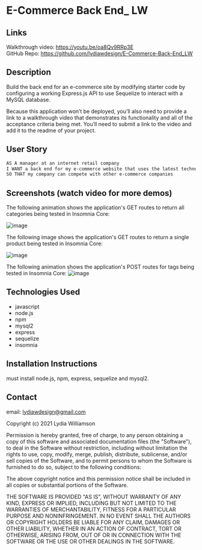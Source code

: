 # E-Commerce Back End_ LW

## Links

Walkthrough video: https://youtu.be/oa8Qv9RRp3E <br />
GitHub Repo: https://github.com/lydiawdesign/E-Commerce-Back-End_LW

## Description

Build the back end for an e-commerce site by modifying starter code by configuring a working Express.js API to use Sequelize to interact with a MySQL database.

Because this application won’t be deployed, you’ll also need to provide a link to a walkthrough video that demonstrates its functionality and all of the acceptance criteria being met. You’ll need to submit a link to the video and add it to the readme of your project.

## User Story

```md
AS A manager at an internet retail company
I WANT a back end for my e-commerce website that uses the latest technologies
SO THAT my company can compete with other e-commerce companies
```

## Screenshots (watch video for more demos)

The following animation shows the application's GET routes to return all categories being tested in Insomnia Core:

![image](https://user-images.githubusercontent.com/87274229/138953318-4ac2d1d6-90da-49b0-89eb-1531f4cd2ea2.png)


The following image shows the application's GET routes to return a single product being tested in Insomnia Core:

![image](https://user-images.githubusercontent.com/87274229/138953418-23f1514e-42f8-4b2d-b9c9-60b4d06e7aa0.png)


The following animation shows the application's POST routes for tags being tested in Insomnia Core:
![image](https://user-images.githubusercontent.com/87274229/138953642-b3958448-1235-4ecf-a929-e059a204f1f2.png)


## Technologies Used

 - javascript 
 - node.js
 - npm 
 - mysql2
 - express
 - sequelize
 - insomnia


## Installation Instructions
must install node.js, npm, express, sequelize and mysql2. 

## Contact

email: lydiawdesign@gmail.com

Copyright (c) 2021 Lydia Williamson

Permission is hereby granted, free of charge, to any person obtaining
a copy of this software and associated documentation files (the
"Software"), to deal in the Software without restriction, including
without limitation the rights to use, copy, modify, merge, publish,
distribute, sublicense, and/or sell copies of the Software, and to
permit persons to whom the Software is furnished to do so, subject to
the following conditions:

The above copyright notice and this permission notice shall be
included in all copies or substantial portions of the Software.

THE SOFTWARE IS PROVIDED "AS IS", WITHOUT WARRANTY OF ANY KIND,
EXPRESS OR IMPLIED, INCLUDING BUT NOT LIMITED TO THE WARRANTIES OF
MERCHANTABILITY, FITNESS FOR A PARTICULAR PURPOSE AND
NONINFRINGEMENT. IN NO EVENT SHALL THE AUTHORS OR COPYRIGHT HOLDERS BE
LIABLE FOR ANY CLAIM, DAMAGES OR OTHER LIABILITY, WHETHER IN AN ACTION
OF CONTRACT, TORT OR OTHERWISE, ARISING FROM, OUT OF OR IN CONNECTION
WITH THE SOFTWARE OR THE USE OR OTHER DEALINGS IN THE SOFTWARE.


